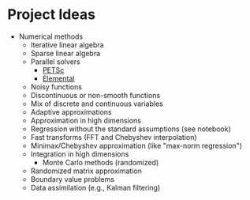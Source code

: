 # Project Ideas

* Numerical methods
  * Iterative linear algebra
  * Sparse linear algebra
  * Parallel solvers
    * [PETSc](https://mcs.anl.gov/petsc/)
    * [Elemental](http://libelemental.org/)
  * Noisy functions
  * Discontinuous or non-smooth functions
  * Mix of discrete and continuous variables
  * Adaptive approximations
  * Approximation in high dimensions
  * Regression without the standard assumptions (see notebook)
  * Fast transforms (FFT and Chebyshev interpolation)
  * Minimax/Chebyshev approximation (like "max-norm regression")
  * Integration in high dimensions
    * Monte Carlo methods (randomized)
  * Randomized matrix approximation
  * Boundary value problems
  * Data assimilation (e.g., Kalman filtering)
